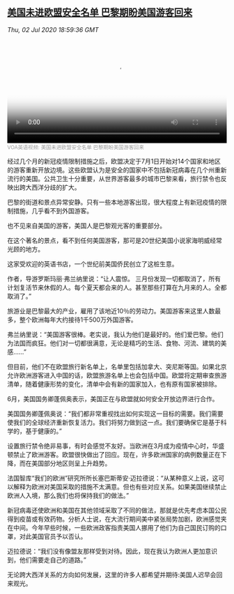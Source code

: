 <!--1593718881000-->
[美国未进欧盟安全名单 巴黎期盼美国游客回来](https://www.voachinese.com/a/with-us-off-eu-s-coronavirus-safe-list-parisians-to-miss-a-popular-visitor-20200702/5486522.html)
------

<div><i>Thu, 02 Jul 2020 18:59:36 GMT</i></div><video poster="https://images.weserv.nl?url=gdb.voanews.com/be301032-77d9-4348-858b-eb6ebb8ab8e2_tv_r1_s_w900.jpg" src="https://av.voanews.com/Videoroot/Pangeavideo/2020/07/b/be/be301032-77d9-4348-858b-eb6ebb8ab8e2_240p.mp4" style="width:100%" controls></video><div><small style="color: #999;">VOA英语视频:  美国未进欧盟安全名单 巴黎期盼美国游客回来</small></div><p>经过几个月的新冠疫情限制措施之后，欧盟决定于7月1日开始对14个国家和地区的游客重新开放边境。这些欧盟认为是安全的国家中不包括新冠病毒在几个州重新流行的美国。公共卫生十分重要，从世界游客最多的城市巴黎来看，旅行禁令也反映出跨大西洋分歧的扩大。</p><p>巴黎的街道和景点异常安静。只有一些本地游客出现，很大程度上有新冠疫情的限制措施，几乎看不到外国游客。</p><p>也不见来自美国的游客，美国人是巴黎观光客的重要部分。</p><p>在这个著名的景点，看不到任何美国游客，那可是20世纪美国小说家海明威经常光顾的地方。</p><p>这家受欢迎的英语书店，一个世纪前美国侨民创立了这桩生意。</p><p>作者，导游罗斯玛丽·弗兰纳里说：“让人震惊。 三月份发现一切都取消了，所有计划复活节来休假的人。每个夏天都会来的人。甚至那些打算在九月来的人。全都取消了。”</p><p>旅游业是巴黎最大的产业，雇用了该地近10％的劳动力。美国游客来这里人数最多，整个欧洲每年大约接待1千500万外国游客。</p><p>弗兰纳里说：“美国游客很棒。老实说，我认为他们是最好的。他们爱巴黎。他们为法国而疯狂。他们对一切都很满意，无论是精巧的生活、食物、河流、建筑的美感……”</p><p>但目前，他们不在欧盟旅行新名单上，名单里包括加拿大、突尼斯等国。如果北京允许欧洲游客进入中国的话，欧盟旅游名单上也会包括中国。欧盟将定期审查旅游清单，随着健康形势的变化，清单中会有新的国家加入，也有原有国家被排除。</p><p>6月，美国国务卿蓬佩奥表示，美国正在与欧盟就如何安全开放边界进行合作。</p><p>美国国务卿蓬佩奥说：“我们都非常重视找出如何实现这一目标的需要。我们需要使我们的全球经济重新恢复活力。我们将努力做到这一点。我们要确保它是基于科学的，基于健康的。”</p><p>设置旅行禁令绝非易事，有时会感觉不友好。当欧洲在3月成为疫情中心时，华盛顿禁止了欧洲游客。欧盟很快做出了回应。现在，许多欧洲国家的病例数量正在下降，而在美国部分地区则呈上升趋势。</p><p>法国智库“我们的欧洲”研究所所长塞巴斯蒂安·迈拉德说：“从某种意义上说，这可以解释为欧洲对美国采取的措施不太满意。但也有些对应关系。如果美国继续禁止欧洲人入境，那么我们也将保持我们的做法。”  </p><p>新冠病毒还使欧洲和美国在其他领域采取了不同的做法，那就是优先考虑本国公民得到疫苗或有效药物。分析人士说，在大流行期间美中紧张局势加剧，欧洲感觉夹在中间。今年早些时候，一些欧洲政客指责美国人挪用了他们为自己国民订购的口罩，对此美国官员予以否认。</p><p>迈拉德说：“我们没有像盟友那样受到对待。因此，现在我认为欧洲人更加意识到，他们需要走自己的道路。”</p><p>无论跨大西洋关系的方向如何发展，这里的许多人都希望并期待:美国人迟早会回来观光。</p>
